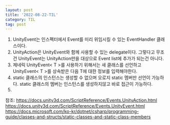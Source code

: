 ```yaml
---
layout: post
title: '2022-08-22-TIL'
category: TIL
tag: post
---
```


1. UnityEvent는 인스펙터에서 Event를 미리 위임시킬 수 있는 EventHandler 클래스이다.
2. UnityAction은 UnityEvent와 함께 사용할 수 있는 delegate이다. 그렇다고 무조건 UnityEvent는 UnityAction만을 대상으로 Event list에 추가가 되는건 아니다.
3. 제네릭 UnityEvent< T >를 사용하기 위해서는 새 클래스를 선언하고 UnityEvent< T >를 상속받은 다음 T에 대한 정보를 입력해야한다.
4. static 클래스의 인스턴스는 생성할 수 없으며 오로지 static 멤버만 선언이 가능하다. static 클래스의 멤버는 인스턴스를 생성하지않고 바로 접근이 가능하다.
5. 

참조:
<https://docs.unity3d.com/ScriptReference/Events.UnityAction.html>
<https://docs.unity3d.com/ScriptReference/Events.UnityEvent.html>
<https://docs.microsoft.com/ko-kr/dotnet/csharp/programming-guide/classes-and-structs/static-classes-and-static-class-members>